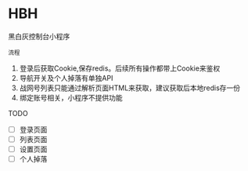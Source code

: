 # HBH
黑白灰控制台小程序

``流程``

1.  登录后获取Cookie,保存redis。后续所有操作都带上Cookie来鉴权
2.  导航开关及个人掉落有单独API
3.  战网号列表只能通过解析页面HTML来获取，建议获取后本地redis存一份
4.  绑定账号相关，小程序不提供功能


TODO
* [ ] 登录页面
* [ ] 列表页面
* [ ] 设置页面
* [ ] 个人掉落

